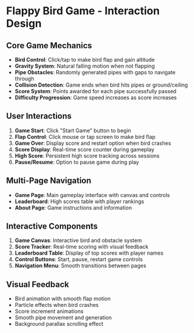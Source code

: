 # Flappy Bird Game - Interaction Design

## Core Game Mechanics
- **Bird Control**: Click/tap to make bird flap and gain altitude
- **Gravity System**: Natural falling motion when not flapping
- **Pipe Obstacles**: Randomly generated pipes with gaps to navigate through
- **Collision Detection**: Game ends when bird hits pipes or ground/ceiling
- **Score System**: Points awarded for each pipe successfully passed
- **Difficulty Progression**: Game speed increases as score increases

## User Interactions
1. **Game Start**: Click "Start Game" button to begin
2. **Flap Control**: Click mouse or tap screen to make bird flap
3. **Game Over**: Display score and restart option when bird crashes
4. **Score Display**: Real-time score counter during gameplay
5. **High Score**: Persistent high score tracking across sessions
6. **Pause/Resume**: Option to pause game during play

## Multi-Page Navigation
- **Game Page**: Main gameplay interface with canvas and controls
- **Leaderboard**: High scores table with player rankings
- **About Page**: Game instructions and information

## Interactive Components
1. **Game Canvas**: Interactive bird and obstacle system
2. **Score Tracker**: Real-time scoring with visual feedback
3. **Leaderboard Table**: Display of top scores with player names
4. **Control Buttons**: Start, pause, restart game controls
5. **Navigation Menu**: Smooth transitions between pages

## Visual Feedback
- Bird animation with smooth flap motion
- Particle effects when bird crashes
- Score increment animations
- Smooth pipe movement and generation
- Background parallax scrolling effect